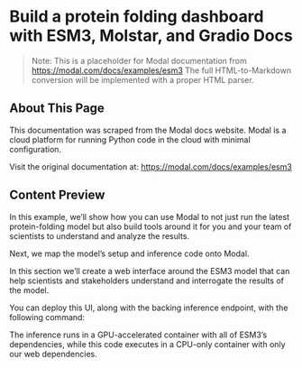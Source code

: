 # Build a protein folding dashboard with ESM3, Molstar, and Gradio Docs

> Note: This is a placeholder for Modal documentation from https://modal.com/docs/examples/esm3
> The full HTML-to-Markdown conversion will be implemented with a proper HTML parser.

## About This Page

This documentation was scraped from the Modal docs website. Modal is a cloud platform for running Python code in the cloud with minimal configuration.

Visit the original documentation at: https://modal.com/docs/examples/esm3

## Content Preview

In this example, we’ll show how you can use Modal to not
just run the latest protein-folding model but also build tools around it for
you and your team of scientists to understand and analyze the results.

Next, we map the model’s setup and inference code onto Modal.

In this section we’ll create a web interface around the ESM3 model
that can help scientists and stakeholders understand and interrogate the results of the model.

You can deploy this UI, along with the backing inference endpoint,
with the following command:

The inference runs in a GPU-accelerated container with all of ESM3’s
dependencies, while this code executes in a CPU-only container
with only our web dependencies.

